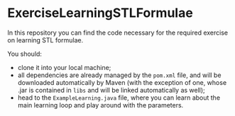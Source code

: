 # ExerciseLearningSTLFormulae
In this repository you can find the code necessary for the required exercise on learning STL formulae.

You should:
* clone it into your local machine;
* all dependencies are already managed by the `pom.xml` file, and will be downloaded automatically by Maven (with the exception of one, whose .jar is contained in `libs` and will be linked automatically as well);
* head to the `ExampleLearning.java` file, where you can learn about the main learning loop and play around with the parameters.
